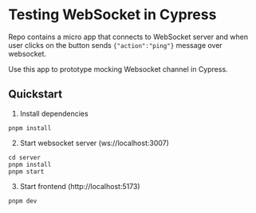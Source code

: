# Testing WebSocket in Cypress

Repo contains a micro app that connects to WebSocket server and when user clicks on the button sends `{"action":"ping"}` message over websocket.

Use this app to prototype mocking Websocket channel in Cypress.

## Quickstart

1. Install dependencies

```
pnpm install
```

2. Start websocket server (ws://localhost:3007)

```
cd server
pnpm install
pnpm start
```

3. Start frontend (http://localhost:5173)

```
pnpm dev
```
